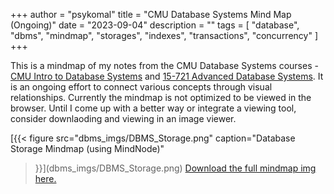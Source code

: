 +++
author = "psykomal"
title = "CMU Database Systems Mind Map (Ongoing)"
date = "2023-09-04"
description = ""
tags = [
    "database", "dbms", "mindmap", "storages", "indexes", "transactions", "concurrency"
]
+++


This is a mindmap of my notes from the CMU Database Systems courses - [CMU Intro to Database Systems](https://www.youtube.com/playlist?list=PLSE8ODhjZXjaKScG3l0nuOiDTTqpfnWFf) and [15-721 Advanced Database Systems](https://www.youtube.com/playlist?list=PLSE8ODhjZXjYzlLMbX3cR0sxWnRM7CLFn). It is an ongoing effort to connect various concepts through visual relationships. Currently the mindmap is not optimized to be viewed in the browser. Until I come up with a better way or integrate a viewing tool, consider downlaoding and viewing in an image viewer.


[{{< figure
		  src="dbms_imgs/DBMS_Storage.png"
		  caption="Database Storage Mindmap (using MindNode)"
>}}](dbms_imgs/DBMS_Storage.png)
[Download the full mindmap img here.](dbms_imgs/DBMS_Storage.png)